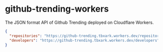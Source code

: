 # github-trending-workers
 
The JSON format API of Github Trending deployed on Cloudflare Workers.

```json
{
  "repositories": "https://github-trending.tbxark.workers.dev/repositories",
  "developers": "https://github-trending.tbxark.workers.dev/developers"
}
```